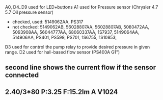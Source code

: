 A0, D4..D9 used for LED+buttons
A1 used for Pressure sensor (Chrysler 4.7 5.7 Oil pressure sensor)
- checked, used: 5149062AA, PS317
- not checked: 5149062AB, 56028807AA, 56028807AB, 5080472AA, 5093908AA, 56044777AA, 68060337AA, 1S7937,  5149064AA, 514906AA, PS401, PS598, PS701, 1S6755, 1S10853,

D3 used for control the pump relay to provide desired pressure in given range. 
D2 used for hall-based flow sensor (PS400A G1")

second line shows the current flow if the sensor connected
----------------
2.40/3*80 P:3.25
F:15.2lm A V1024  
----------------
